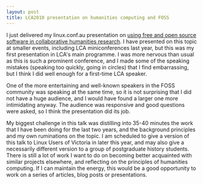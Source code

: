 ```yaml
---
layout: post
title: LCA2010 presentation on humanities computing and FOSS
---
```


I just delivered my linux.conf.au presentation on [using free and open source software in collaborative humanities research](http://www.slideshare.net/claudinec/unlocking-the-ivory-tower-foss-in-collaborative-humanities-research). I have presented on this topic at smaller events, including LCA miniconferences last year, but this was my first presentation in LCA's main programme. I was more nervous than usual as this is such a prominent conference, and I made some of the speaking mistakes (speaking too quickly, going in circles) that I find embarrassing, but I think I did well enough for a first-time LCA speaker.

One of the more entertaining and well-known speakers in the FOSS community was speaking at the same time, so it is not surprising that I did not have a huge audience, and I would have found a larger one more intimidating anyway. The audience was responsive and good questions were asked, so I think the presentation did its job.

My biggest challenge in this talk was distilling into 35-40 minutes the work that I have been doing for the last two years, and the background principles and my own ruminations on the topic. I am scheduled to give a version of this talk to Linux Users of Victoria in later this year, and may also give a necessarily different version to a group of postgraduate history students. There is still a lot of work I want to do on becoming better acquainted with similar projects elsewhere, and reflecting on the principles of humanities computing. If I can maintain the energy, this would be a good opportunity to work on a series of articles, blog posts or presentations.
